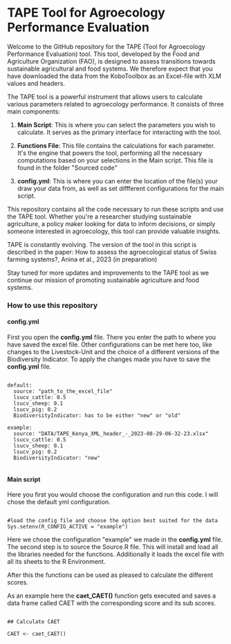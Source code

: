 # TAPE Tool for Agroecology Performance Evaluation

Welcome to the GitHub repository for the TAPE (Tool for Agroecology Performance Evaluation) tool. This tool, developed by the Food and Agriculture Organization (FAO), is designed to assess transitions towards sustainable agricultural and food systems. We therefore expect that you have downloaded the data from the KoboToolbox as an Excel-file with XLM values and headers.

The TAPE tool is a powerful instrument that allows users to calculate various parameters related to agroecology performance. It consists of three main components:

1.  **Main Script**: This is where you can select the parameters you wish to calculate. It serves as the primary interface for interacting with the tool.

2.  **Functions File**: This file contains the calculations for each parameter. It's the engine that powers the tool, performing all the necessary computations based on your selections in the Main script. This file is found in the folder "Sourced code"

3.  **config.yml**: This is where you can enter the location of the file(s) your draw your data from, as well as set diffferent configurations for the main script.

This repository contains all the code necessary to run these scripts and use the TAPE tool. Whether you're a researcher studying sustainable agriculture, a policy maker looking for data to inform decisions, or simply someone interested in agroecology, this tool can provide valuable insights.

TAPE is constantly evolving. The version of the tool in this script is described in the paper: How to assess the agroecological status of Swiss farming systems?, Anina et al., 2023 (in preparation)

Stay tuned for more updates and improvements to the TAPE tool as we continue our mission of promoting sustainable agriculture and food systems.

### How to use this repository

#### config.yml

First you open the **config.yml** file. There you enter the path to where you have saved the excel file. Other configurations can be met here too, like changes to the Livestock-Unit and the choice of a different versions of the Biodiversity Indicator. To apply the changes made you have to save the **config.yml** file.


```

default:
  source: "path_to_the_excel_file"
  lsucv_cattle: 0.5
  lsucv_sheep: 0.1
  lsucv_pig: 0.2
  BiodiversityIndicator: has to be either "new" or "old"

example:
  source: "DATA/TAPE_Kenya_XML_header_-_2023-08-29-06-32-23.xlsx"
  lsucv_cattle: 0.5
  lsucv_sheep: 0.1
  lsucv_pig: 0.2
  BiodiversityIndicator: "new"
  
```

#### Main script

Here you first you would choose the configuration and run this code. I will chose the default yml configuration.

```

#load the config file and choose the option best suited for the data
Sys.setenv(R_CONFIG_ACTIVE = "example")

```

Here we chose the configuration "example" we made in the **config.yml** file. The second step is to source the Source.R file. This will install and load all the libraries needed for the functions. Additionally it loads the excel file with all its sheets to the R Environment.

After this the functions can be used as pleased to calculate the different scores.

As an example here the **caet_CAET()** function gets executed and saves a data frame called CAET with the corresponding score and its sub scores.

```

## Calculate CAET

CAET <- caet_CAET()

```

